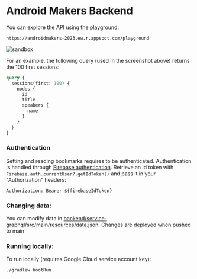 # Android Makers Backend

You can explore the API using the [playground](https://androidmakers-2023.ew.r.appspot.com/playground):

```
https://androidmakers-2023.ew.r.appspot.com/playground
```

![sandbox](https://user-images.githubusercontent.com/3974977/229364452-21c8e97e-fed1-47b0-8a41-d679884e579d.png)

For an example, the following query (used in the screenshot above) returns the 100 first sessions:

```graphql
query {
  sessions(first: 100) {
    nodes {
      id
      title
      speakers {
        name
      }
    }
  }
}
```

### Authentication

Setting and reading bookmarks requires to be authenticated. Authentication is handled through [Firebase authentication](https://firebase.google.com/docs/auth). Retrieve an id token with `Firebase.auth.currentUser?.getIdToken()` and pass it in your "Authorization" headers:

```
Authorization: Bearer ${firebaseIdToken}
```


### Changing data:

You can modify data in [backend/service-graphql/src/main/resources/data.json](backend/service-graphql/src/main/resources/data.json). Changes are deployed when pushed to main

### Running locally: 

To run locally (requires Google Cloud service account key): 

```
./gradlew bootRun
```